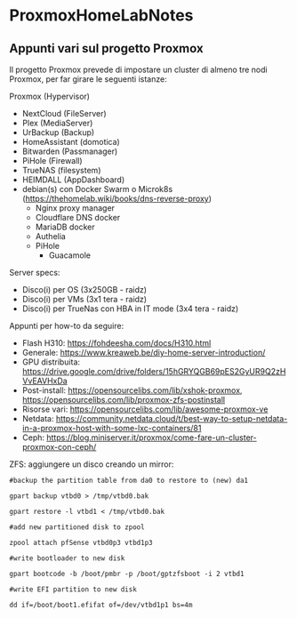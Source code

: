 # ProxmoxHomeLabNotes
## Appunti vari sul progetto Proxmox
Il progetto Proxmox prevede di impostare un cluster di almeno tre nodi Proxmox, per far girare le seguenti istanze:

Proxmox (Hypervisor)
- NextCloud (FileServer)
- Plex (MediaServer)
- UrBackup (Backup)
- HomeAssistant (domotica)
- Bitwarden (Passmanager)
- PiHole (Firewall)
- TrueNAS (filesystem)
- HEIMDALL (AppDashboard)
- debian(s) con Docker Swarm o Microk8s
    (https://thehomelab.wiki/books/dns-reverse-proxy)
    - Nginx proxy manager
	- Cloudflare DNS docker
	- MariaDB docker
	- Authelia
	- PiHole
      - Guacamole

Server specs:
- Disco(i) per OS (3x250GB - raidz)
- Disco(i) per VMs (3x1 tera - raidz)
- Disco(i) per TrueNas con HBA in IT mode (3x4 tera - raidz)

Appunti per how-to da seguire:
- Flash H310: https://fohdeesha.com/docs/H310.html
- Generale: https://www.kreaweb.be/diy-home-server-introduction/
- GPU distribuita: https://drive.google.com/drive/folders/15hGRYQGB69pES2GyUR9Q2zHVvEAVHxDa
- Post-install: https://opensourcelibs.com/lib/xshok-proxmox, https://opensourcelibs.com/lib/proxmox-zfs-postinstall
- Risorse vari: https://opensourcelibs.com/lib/awesome-proxmox-ve
- Netdata: https://community.netdata.cloud/t/best-way-to-setup-netdata-in-a-proxmox-host-with-some-lxc-containers/81
- Ceph: https://blog.miniserver.it/proxmox/come-fare-un-cluster-proxmox-con-ceph/

ZFS: aggiungere un disco creando un mirror:

```
#backup the partition table from da0 to restore to (new) da1 

gpart backup vtbd0 > /tmp/vtbd0.bak

gpart restore -l vtbd1 < /tmp/vtbd0.bak

#add new partitioned disk to zpool

zpool attach pfSense vtbd0p3 vtbd1p3

#write bootloader to new disk

gpart bootcode -b /boot/pmbr -p /boot/gptzfsboot -i 2 vtbd1

#write EFI partition to new disk

dd if=/boot/boot1.efifat of=/dev/vtbd1p1 bs=4m
```
